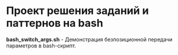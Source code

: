 # Проект решения заданий и паттернов на bash

**bash_switch_args.sh** - Демонстрация безпозиционной передачи параметров в bash-скрипт.